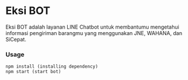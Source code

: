 Eksi BOT
==========================
Eksi BOT adalah layanan LINE Chatbot untuk membantumu mengetahui informasi pengiriman barangmu yang menggunakan JNE, WAHANA, dan SiCepat.

### Usage
```
npm install (installing dependency)
npm start (start bot)
```
